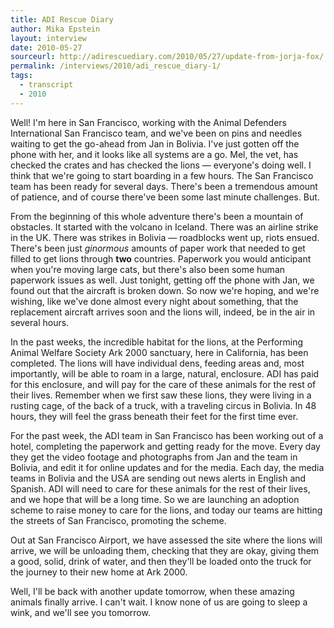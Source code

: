 ```yaml
---
title: ADI Rescue Diary
author: Mika Epstein
layout: interview
date: 2010-05-27
sourceurl: http://adirescuediary.com/2010/05/27/update-from-jorja-fox/
permalink: /interviews/2010/adi_rescue_diary-1/
tags:
  - transcript
  - 2010
---
```


Well! I'm here in San Francisco, working with the Animal Defenders International San Francisco team, and we've been on pins and needles waiting to get the go-ahead from Jan in Bolivia. I've just gotten off the phone with her, and it looks like all systems are a go. Mel, the vet, has checked the crates and has checked the lions &#8212; everyone's doing well. I think that we're going to start boarding in a few hours. The San Francisco team has been ready for several days. There's been a tremendous amount of patience, and of course there've been some last minute challenges. But. 

From the beginning of this whole adventure there's been a mountain of obstacles. It started with the volcano in Iceland. There was an airline strike in the UK. There was strikes in Bolivia &#8212; roadblocks went up, riots ensued. There's been just *ginormous* amounts of paper work that needed to get filled to get lions through **two** countries. Paperwork you would anticipant when you're moving large cats, but there's also been some human paperwork issues as well. Just tonight, getting off the phone with Jan, we found out that the aircraft is broken down. So now we're hoping, and we're wishing, like we've done almost every night about something, that the replacement aircraft arrives soon and the lions will, indeed, be in the air in several hours. 

In the past weeks, the incredible habitat for the lions, at the Performing Animal Welfare Society Ark 2000 sanctuary, here in California, has been completed. The lions will have individual dens, feeding areas and, most importantly, will be able to roam in a large, natural, enclosure. ADI has paid for this enclosure, and will pay for the care of these animals for the rest of their lives. Remember when we first saw these lions, they were living in a rusting cage, of the back of a truck, with a traveling circus in Bolivia. In 48 hours, they will feel the grass beneath their feet for the first time ever. 

For the past week, the ADI team in San Francisco has been working out of a hotel, completing the paperwork and getting ready for the move. Every day they get the video footage and photographs from Jan and the team in Bolivia, and edit it for online updates and for the media. Each day, the media teams in Bolivia and the USA are sending out news alerts in English and Spanish. ADI will need to care for these animals for the rest of their lives, and we hope that will be a long time. So we are launching an adoption scheme to raise money to care for the lions, and today our teams are hitting the streets of San Francisco, promoting the scheme.

Out at San Francisco Airport, we have assessed the site where the lions will arrive, we will be unloading them, checking that they are okay, giving them a good, solid, drink of water, and then they'll be loaded onto the truck for the journey to their new home at Ark 2000.

Well, I'll be back with another update tomorrow, when these amazing animals finally arrive. I can't wait. I know none of us are going to sleep a wink, and we'll see you tomorrow.